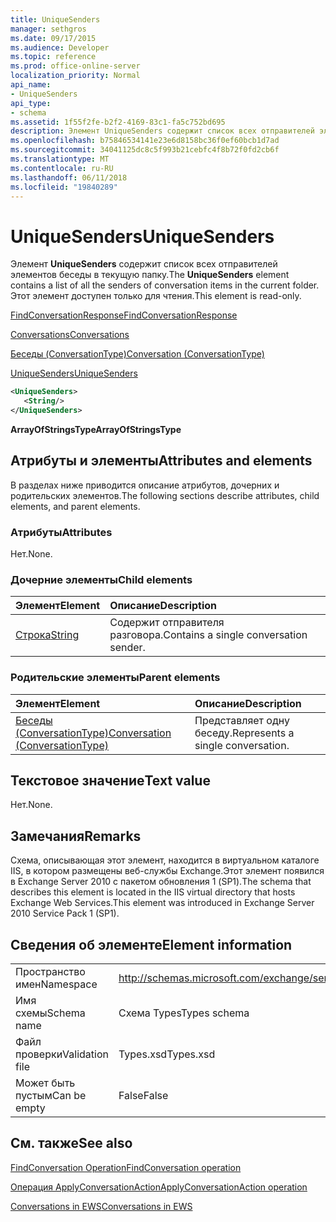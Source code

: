 ```yaml
---
title: UniqueSenders
manager: sethgros
ms.date: 09/17/2015
ms.audience: Developer
ms.topic: reference
ms.prod: office-online-server
localization_priority: Normal
api_name:
- UniqueSenders
api_type:
- schema
ms.assetid: 1f55f2fe-b2f2-4169-83c1-fa5c752bd695
description: Элемент UniqueSenders содержит список всех отправителей элементов беседы в текущую папку. Этот элемент доступен только для чтения.
ms.openlocfilehash: b75846534141e23e6d8158bc36f0ef60bcb1d7ad
ms.sourcegitcommit: 34041125dc8c5f993b21cebfc4f8b72f0fd2cb6f
ms.translationtype: MT
ms.contentlocale: ru-RU
ms.lasthandoff: 06/11/2018
ms.locfileid: "19840289"
---
```

# <a name="uniquesenders"></a><span data-ttu-id="084ad-104">UniqueSenders</span><span class="sxs-lookup"><span data-stu-id="084ad-104">UniqueSenders</span></span>

<span data-ttu-id="084ad-105">Элемент **UniqueSenders** содержит список всех отправителей элементов беседы в текущую папку.</span><span class="sxs-lookup"><span data-stu-id="084ad-105">The **UniqueSenders** element contains a list of all the senders of conversation items in the current folder.</span></span> <span data-ttu-id="084ad-106">Этот элемент доступен только для чтения.</span><span class="sxs-lookup"><span data-stu-id="084ad-106">This element is read-only.</span></span> 
  
[<span data-ttu-id="084ad-107">FindConversationResponse</span><span class="sxs-lookup"><span data-stu-id="084ad-107">FindConversationResponse</span></span>](findconversationresponse.md)
  
[<span data-ttu-id="084ad-108">Conversations</span><span class="sxs-lookup"><span data-stu-id="084ad-108">Conversations</span></span>](conversations-ex15websvcsotherref.md)
  
[<span data-ttu-id="084ad-109">Беседы (ConversationType)</span><span class="sxs-lookup"><span data-stu-id="084ad-109">Conversation (ConversationType)</span></span>](conversation-conversationtype.md)
  
[<span data-ttu-id="084ad-110">UniqueSenders</span><span class="sxs-lookup"><span data-stu-id="084ad-110">UniqueSenders</span></span>](uniquesenders.md)
  
```XML
<UniqueSenders>
   <String/>
</UniqueSenders>
```

 <span data-ttu-id="084ad-111">**ArrayOfStringsType**</span><span class="sxs-lookup"><span data-stu-id="084ad-111">**ArrayOfStringsType**</span></span>
## <a name="attributes-and-elements"></a><span data-ttu-id="084ad-112">Атрибуты и элементы</span><span class="sxs-lookup"><span data-stu-id="084ad-112">Attributes and elements</span></span>

<span data-ttu-id="084ad-113">В разделах ниже приводится описание атрибутов, дочерних и родительских элементов.</span><span class="sxs-lookup"><span data-stu-id="084ad-113">The following sections describe attributes, child elements, and parent elements.</span></span>
  
### <a name="attributes"></a><span data-ttu-id="084ad-114">Атрибуты</span><span class="sxs-lookup"><span data-stu-id="084ad-114">Attributes</span></span>

<span data-ttu-id="084ad-115">Нет.</span><span class="sxs-lookup"><span data-stu-id="084ad-115">None.</span></span>
  
### <a name="child-elements"></a><span data-ttu-id="084ad-116">Дочерние элементы</span><span class="sxs-lookup"><span data-stu-id="084ad-116">Child elements</span></span>

|<span data-ttu-id="084ad-117">**Элемент**</span><span class="sxs-lookup"><span data-stu-id="084ad-117">**Element**</span></span>|<span data-ttu-id="084ad-118">**Описание**</span><span class="sxs-lookup"><span data-stu-id="084ad-118">**Description**</span></span>|
|:-----|:-----|
|[<span data-ttu-id="084ad-119">Строка</span><span class="sxs-lookup"><span data-stu-id="084ad-119">String</span></span>](string.md) <br/> |<span data-ttu-id="084ad-120">Содержит отправителя разговора.</span><span class="sxs-lookup"><span data-stu-id="084ad-120">Contains a single conversation sender.</span></span>  <br/> |
   
### <a name="parent-elements"></a><span data-ttu-id="084ad-121">Родительские элементы</span><span class="sxs-lookup"><span data-stu-id="084ad-121">Parent elements</span></span>

|<span data-ttu-id="084ad-122">**Элемент**</span><span class="sxs-lookup"><span data-stu-id="084ad-122">**Element**</span></span>|<span data-ttu-id="084ad-123">**Описание**</span><span class="sxs-lookup"><span data-stu-id="084ad-123">**Description**</span></span>|
|:-----|:-----|
|[<span data-ttu-id="084ad-124">Беседы (ConversationType)</span><span class="sxs-lookup"><span data-stu-id="084ad-124">Conversation (ConversationType)</span></span>](conversation-conversationtype.md) <br/> |<span data-ttu-id="084ad-125">Представляет одну беседу.</span><span class="sxs-lookup"><span data-stu-id="084ad-125">Represents a single conversation.</span></span>  <br/> |
   
## <a name="text-value"></a><span data-ttu-id="084ad-126">Текстовое значение</span><span class="sxs-lookup"><span data-stu-id="084ad-126">Text value</span></span>

<span data-ttu-id="084ad-127">Нет.</span><span class="sxs-lookup"><span data-stu-id="084ad-127">None.</span></span>
  
## <a name="remarks"></a><span data-ttu-id="084ad-128">Замечания</span><span class="sxs-lookup"><span data-stu-id="084ad-128">Remarks</span></span>

<span data-ttu-id="084ad-129">Схема, описывающая этот элемент, находится в виртуальном каталоге IIS, в котором размещены веб-службы Exchange.Этот элемент появился в Exchange Server 2010 с пакетом обновления 1 (SP1).</span><span class="sxs-lookup"><span data-stu-id="084ad-129">The schema that describes this element is located in the IIS virtual directory that hosts Exchange Web Services.This element was introduced in Exchange Server 2010 Service Pack 1 (SP1).</span></span>
  
## <a name="element-information"></a><span data-ttu-id="084ad-130">Сведения об элементе</span><span class="sxs-lookup"><span data-stu-id="084ad-130">Element information</span></span>

|||
|:-----|:-----|
|<span data-ttu-id="084ad-131">Пространство имен</span><span class="sxs-lookup"><span data-stu-id="084ad-131">Namespace</span></span>  <br/> |http://schemas.microsoft.com/exchange/services/2006/types  <br/> |
|<span data-ttu-id="084ad-132">Имя схемы</span><span class="sxs-lookup"><span data-stu-id="084ad-132">Schema name</span></span>  <br/> |<span data-ttu-id="084ad-133">Схема Types</span><span class="sxs-lookup"><span data-stu-id="084ad-133">Types schema</span></span>  <br/> |
|<span data-ttu-id="084ad-134">Файл проверки</span><span class="sxs-lookup"><span data-stu-id="084ad-134">Validation file</span></span>  <br/> |<span data-ttu-id="084ad-135">Types.xsd</span><span class="sxs-lookup"><span data-stu-id="084ad-135">Types.xsd</span></span>  <br/> |
|<span data-ttu-id="084ad-136">Может быть пустым</span><span class="sxs-lookup"><span data-stu-id="084ad-136">Can be empty</span></span>  <br/> |<span data-ttu-id="084ad-137">False</span><span class="sxs-lookup"><span data-stu-id="084ad-137">False</span></span>  <br/> |
   
## <a name="see-also"></a><span data-ttu-id="084ad-138">См. также</span><span class="sxs-lookup"><span data-stu-id="084ad-138">See also</span></span>



[<span data-ttu-id="084ad-139">FindConversation Operation</span><span class="sxs-lookup"><span data-stu-id="084ad-139">FindConversation operation</span></span>](findconversation-operation.md)
  
[<span data-ttu-id="084ad-140">Операция ApplyConversationAction</span><span class="sxs-lookup"><span data-stu-id="084ad-140">ApplyConversationAction operation</span></span>](applyconversationaction-operation.md)


[<span data-ttu-id="084ad-141">Conversations in EWS</span><span class="sxs-lookup"><span data-stu-id="084ad-141">Conversations in EWS</span></span>](http://msdn.microsoft.com/library/91e64629-db6c-4c94-9dcb-d386232e8467%28Office.15%29.aspx)

